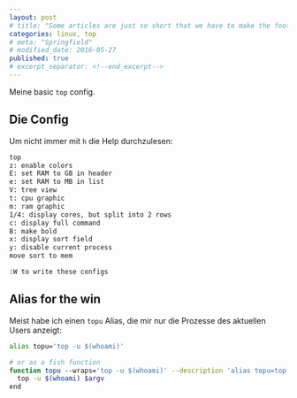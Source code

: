 ```yaml
---
layout: post
# title: "Some articles are just so short that we have to make the footer stick"
categories: linux, top
# meta: "Springfield"
# modified_date: 2016-05-27
published: true
# excerpt_separator: <!--end_excerpt-->
---
```


Meine basic `top` config.


## Die Config
Um nicht immer mit `h` die Help durchzulesen:


```txt
top
z: enable colors
E: set RAM to GB in header
e: set RAM to MB in list
V: tree view
t: cpu graphic
m: ram graphic
1/4: display cores, but split into 2 rows
c: display full command
B: make bold
x: display sort field
y: disable current process
move sort to mem

:W to write these configs
```

## Alias for the win
Meist habe ich einen `topu` Alias, die mir nur die Prozesse des aktuellen Users anzeigt:
```bash
alias topu='top -u $(whoami)'

# or as a fish function
function topu --wraps='top -u $(whoami)' --description 'alias topu=top -u $(whoami)'
  top -u $(whoami) $argv
end

```

